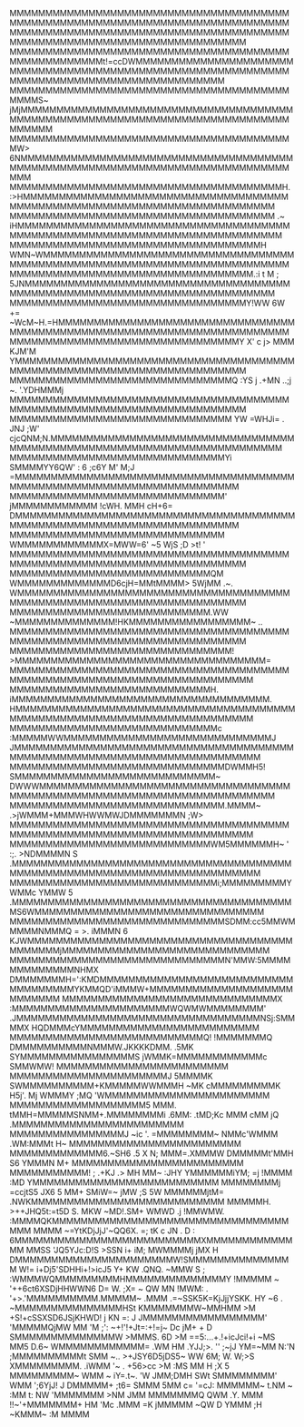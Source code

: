 MMMMMMMMMMMMMMMMMMMMMMMMMMMMMMMMMMMMMMMMMMMMMMMMMMMMMMMMMMMMMMMMMMMMMMMMMMMMMMMMMMMMMMMMMMMMMMMMMMMMMMMMMMMMMMMMMMMMMMMMMMMMMMMMMMMMMMMMMMMMMMMMMMMMMM
MMMMMMMMMMMMMMMMMMMMMMMMMMMMMMMMMMMMMMMMMMMMMMMMMMMMt!=ccDWMMMMMMMMMMMMMMMMMMMMMMMMMMMMMMMMMMMMMMMMMMMMMMMMMMMMMMMMMMMMMMMMMMMMMMMMMMMMMMMMMMMMMMMMMMM
MMMMMMMMMMMMMMMMMMMMMMMMMMMMMMMMMMMMMMMMMMMS~                   jMjMMMMMMMMMMMMMMMMMMMMMMMMMMMMMMMMMMMMMMMMMMMMMMMMMMMMMMMMMMMMMMMMMMMMMMMMMMMMMMMMMMM
MMMMMMMMMMMMMMMMMMMMMMMMMMMMMMMMMMMMMMMMW>                          6NMMMMMMMMMMMMMMMMMMMMMMMMMMMMMMMMMMMMMMMMMMMMMMMMMMMMMMMMMMMMMMMMMMMMMMMMMMMMMMMM
MMMMMMMMMMMMMMMMMMMMMMMMMMMMMMMMMMMMMMH.                                 :>HMMMMMMMMMMMMMMMMMMMMMMMMMMMMMMMMMMMMMMMMMMMMMMMMMMMMMMMMMMMMMMMMMMMMMMMMMM
MMMMMMMMMMMMMMMMMMMMMMMMMMMMMMMMMMMMM                                .~ iHMMMMMMMMMMMMMMMMMMMMMMMMMMMMMMMMMMMMMMMMMMMMMMMMMMMMMMMMMMMMMMMMMMMMMMMMMMMM
MMMMMMMMMMMMMMMMMMMMMMMMMMMMMMMMMMMH                                   WMN~WMMMMMMMMMMMMMMMMMMMMMMMMMMMMMMMMMMMMMMMMMMMMMMMMMMMMMMMMMMMMMMMMMMMMMMMMMM
MMMMMMMMMMMMMMMMMMMMMMMMMMMMMMMMMM.:i t  M                            ;  5JNMMMMMMMMMMMMMMMMMMMMMMMMMMMMMMMMMMMMMMMMMMMMMMMMMMMMMMMMMMMMMMMMMMMMMMMMMM
MMMMMMMMMMMMMMMMMMMMMMMMMMMMMMMMMY!WW    6W               +=         ~WcM~H.=HMMMMMMMMMMMMMMMMMMMMMMMMMMMMMMMMMMMMMMMMMMMMMMMMMMMMMMMMMMMMMMMMMMMMMMMM
MMMMMMMMMMMMMMMMMMMMMMMMMMMMMMMMY X'     c          j>     MMM         KJM'M YMMMMMMMMMMMMMMMMMMMMMMMMMMMMMMMMMMMMMMMMMMMMMMMMMMMMMMMMMMMMMMMMMMMMMMMM
MMMMMMMMMMMMMMMMMMMMMMMMMMMMMMMQ :YS     j        .+MN ..;j ~.      '.YDHMMMj MMMMMMMMMMMMMMMMMMMMMMMMMMMMMMMMMMMMMMMMMMMMMMMMMMMMMMMMMMMMMMMMMMMMMMMM
MMMMMMMMMMMMMMMMMMMMMMMMMMMMMMM YW    =WHJi=  .   JNJ  ;W'           cjcQNM;N.MMMMMMMMMMMMMMMMMMMMMMMMMMMMMMMMMMMMMMMMMMMMMMMMMMMMMMMMMMMMMMMMMMMMMMMM
MMMMMMMMMMMMMMMMMMMMMMMMMMMMMMYi     SMMMMYY6QW'  : 6 ;c6Y             M' M;J =MMMMMMMMMMMMMMMMMMMMMMMMMMMMMMMMMMMMMMMMMMMMMMMMMMMMMMMMMMMMMMMMMMMMMMM
MMMMMMMMMMMMMMMMMMMMMMMMMMMMMM'    jMMMMMMMMMMMM !cWH. MMH             cH+6=  DMMMMMMMMMMMMMMMMMMMMMMMMMMMMMMMMMMMMMMMMMMMMMMMMMMMMMMMMMMMMMMMMMMMMMMM
MMMMMMMMMMMMMMMMMMMMMMMMMMMMMM     WMMMMMMMMMMMMX=MWW=6' ~5 WjS    ;D  >t! '  MMMMMMMMMMMMMMMMMMMMMMMMMMMMMMMMMMMMMMMMMMMMMMMMMMMMMMMMMMMMMMMMMMMMMMMM
MMMMMMMMMMMMMMMMMMMMMMMMMMMMQM     WMMMMMMMMMMMMMD6cjH=MMtMMMM> 5WjMM   .~.   WMMMMMMMMMMMMMMMMMMMMMMMMMMMMMMMMMMMMMMMMMMMMMMMMMMMMMMMMMMMMMMMMMMMMMMM
MMMMMMMMMMMMMMMMMMMMMMMMMMMM.WW   ~MMMMMMMMMMMMMM!HKMMMMMMMMMMMMMMMMM~ ..     MMMMMMMMMMMMMMMMMMMMMMMMMMMMMMMMMMMMMMMMMMMMMMMMMMMMMMMMMMMMMMMMMMMMMMMM
MMMMMMMMMMMMMMMMMMMMMMMMMMMMMMM! >MMMMMMMMMMMMMMMMMMMMMMMMMMMMMMMMMMM=       MMMMMMMMMMMMMMMMMMMMMMMMMMMMMMMMMMMMMMMMMMMMMMMMMMMMMMMMMMMMMMMMMMMMMMMMM
MMMMMMMMMMMMMMMMMMMMMMMMMMMMH.  iMMMMMMMMMMMMMMMMMMMMMMMMMMMMMMMMMMMM.      HMMMMMMMMMMMMMMMMMMMMMMMMMMMMMMMMMMMMMMMMMMMMMMMMMMMMMMMMMMMMMMMMMMMMMMMMM
MMMMMMMMMMMMMMMMMMMMMMMMMMMMMc :MMMMMWWMMMMMMMMMMMMMMMMMMMMMMMMMMMMMJ      JMMMMMMMMMMMMMMMMMMMMMMMMMMMMMMMMMMMMMMMMMMMMMMMMMMMMMMMMMMMMMMMMMMMMMMMMMM
MMMMMMMMMMMMMMMMMMMMMMMMMMMMMMDWMMH5!   SMMMMMMMMMMMMMMMMMMMMMMMMMMMM~    DWWWMMMMMMMMMMMMMMMMMMMMMMMMMMMMMMMMMMMMMMMMMMMMMMMMMMMMMMMMMMMMMMMMMMMMMMMM
MMMMMMMMMMMMMMMMMMMMMMMMMMMMMM.MMMM~       .>jWMMM+MMMWHWWMWJDMMMMMMMN  ;W>  MMMMMMMMMMMMMMMMMMMMMMMMMMMMMMMMMMMMMMMMMMMMMMMMMMMMMMMMMMMMMMMMMMMMMMMMM
MMMMMMMMMMMMMMMMMMMMMMMMMMMMWM5MMMMMMH~         '      :;.    >NDMMMMN S   .MMMMMMMMMMMMMMMMMMMMMMMMMMMMMMMMMMMMMMMMMMMMMMMMMMMMMMMMMMMMMMMMMMMMMMMMMM
MMMMMMMMMMMMMMMMMMMMMMMMMMMMMi;MMMMMMMMMY      WMMc               YMMW 5  .MMMMMMMMMMMMMMMMMMMMMMMMMMMMMMMMMMMMMMMMS6WMMMMMMMMMMMMMMMMMMMMMMMMMMMMMMMM
MMMMMMMMMMMMMMMMMMMMMMMMMMMMMMSDMM:cc5MMWMMMMMNMMMQ =         >. iMMMN 6 KJWMMMMMMMMMMMMMMMMMMMMMMMMMMMMMMMMMMMMMMMMMMMMjMMMMMMMMMMMMMMMMMMMMMMMMMMMMM
MMMMMMMMMMMMMMMMMMMMMMMMMMMMMMN'MMW:5MMMMMMMMMMMMMNHMX     DMMMMMMMH=':KMDMMMMMMMMMMMMMMMMMMMMMMMMMMMMMMMMMMMMYKMMQD'iMMMW+MMMMMMMMMMMMMMMMMMMMMMMMMMM
MMMMMMMMMMMMMMMMMMMMMMMMMMMMMMX :MMMMMMMMMMMMMMMMMMMMMMWQWMWMMMMMMMM' .JMMMMMMMMMMMMMMMMMMMMMMMMMMMMMMMMMMNSj:SMMMMX HQDMMMcYMMMMMMMMMMMMMMMMMMMMMMMMM
MMMMMMMMMMMMMMMMMMMMMMMMMMMQ!   !MMMMMMMQ DMMMMMMMMMMNMMMW.JKKKKDMM. .5MK  SYMMMMMMMMMMMMMMMMS  jWMMK=MMMMMMMMMMMMc  SMMWMW!  MMMMMMMMMMMMMMMMMMMMMMMM
MMMMMMMMMMMMMMMMMMMMMMJ          5MMMMK  SWMMMMMMMMMM+KMMMMMWWMMMH    ~MK        cMMMMMMMMMK  H5j'.  Mj    WMMMY     ;MQ     'WMMMMMMMMMMMMMMMMMMMMMMM
MMMMMMMMMMMMMMMMMMM5              MMM. tMMH=MMMMMSNMM+.MMMMMMMMi    .6MM:           .tMD;Kc  MMM     cMM jQ                  .MMMMMMMMMMMMMMMMMMMMMMMM
MMMMMMMMMMMMMMMMJ  ~ic       '.   =MMMMMMMM~        NMMc'WMMM                                        .WM:MMMt          H~     MMMMMMMMMMMMMMMMMMMMMMMM
MMMMMMMMMMMMM6.~SH6 .5       X N; MMM=.XMMMW      DMMMMMt'MMH                                         S6 YMMMN       M+       MMMMMMMMMMMMMMMMMMMMMMMM
MMMMMMMMMMM!    ; .+KJ      .> MH MM~      :JHY   YMMMMMMiYM;                              =j            !MMMM    :MD      YMMMMMMMMMMMMMMMMMMMMMMMMMM
MMMMMMMMj  =ccjtS5 JX6      5  MM+   SMiW=~             jMW                               ;S    5W       MMMMMMjtM=    .NWKMMMMMMMMMMMMMMMMMMMMMMMMMMM
MMMMMH.  >++JHQ5t:=t5D      S. MKW  ~MD!.SM+     WMWD   .j                                    !MMWMW.      :MMMMQKMMMMMMMMMMMMMMMMMMMMMMMMMMMMMMMMMMMM
MMMM  ~=YtKDjJjJ'~QQ6X.     =; tK c  JN                  .  D                                    :          6MMMMMMMMMMMMMMMMMMMMMMMMMMXMMMMMMMMMMMMMM
MMSS  'JQ5YJc:D!S >SSN      i+ iM;   MWMMMMj      jMX      H                                                 DMMMMMMMMMMMMMMMMMMMMMMW!SMMMMMMMMMMMMMMM
W!= i+Dj5'SDHHi+!>icJ5      Y+  KW     .QNQ.   ~MMW       S                                           ;       :WMMMWQMMMMMMMMMHMMMMMMMMMMMMMMY  !MMMMM
 ~   '++6ct6XSDjHHWWN6      D=   W.                    ;X=              ~                         QW  MN  !MWM: .        '+>.'MMMMMMMMMM.MMMMM~   .MMM
   .=~SSK5K=KjJjjYSKK.      HY   ~6                                      .                           ~MMMMMMMMMMMMMMMHSt      KMMMMMMMW~MMHMM       >M
  +S!+cSSXSD6JSjKHWD!    j  KN    =:                                       J                          JMMMMMMMMMMMMMMMMM'    'MMMMMQjMW MM          'M
  ;': ~+!'!+Jt=:+!=j~    Dc jM+     +                                       D                           SMMMMMMMMMMMMMMW      >MMMS.    6D          >M
 ==5:...+.!+icJci!+i     ~MS MM5                                           D.6~                           WMMMMMMMMMMMM=               .WM          HM
    .YJJ;>.  '' ;~jJ      YM=~MM                                            N:'N                           ;MMMMMMMMMMt                            SMM
   ~.. >+JSY6D5jDS5~       WW 6M; W.                                         W;>S                           XMMMMMMMMM.                          .iWMM
     '~    . +56>cc        >M :MS MM                                      H ;X 5                             MMMMMMMMM~                            WMM
    ~   iY=.t~.            'W JMM;DMH                                      SWt                               SMMMMMMMM'                            WMM
               ';6YjJ!      J  DMMMMM+                                       ;t6=                                 SMMM                             5MM
               c=   '=cJ:      MMMMMM~                                         t.NM                                  ~                             :MM
                      t:  NW  'MMMMMMM                                          >NM                                                                JMM
                               MMMMMMMQ                                         QWM   .Y.                                                          MMM
                           !!~'+MMMMMMM+                                         HM      'Mc                                                      .MMM
                             =K   jMMMMM                                        ~QW        D                                                      YMMM
                              ;H   ~KMMM~                                        :M                                                               MMMM

